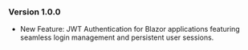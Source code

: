 ### Version 1.0.0

- New Feature: JWT Authentication for Blazor applications featuring seamless login management and persistent user sessions.